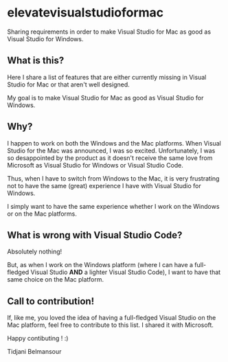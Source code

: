 # elevatevisualstudioformac
Sharing requirements in order to make Visual Studio for Mac as good as Visual Studio for Windows.


## What is this?
Here I share a list of features that are either currently missing in Visual Studio for Mac or that aren't well designed.

My goal is to make Visual Studio for Mac as good as Visual Studio for Windows.


## Why?
I happen to work on both the Windows and the Mac platforms. When Visual Studio for the Mac was announced, I was so excited.
Unfortunately, I was so desappointed by the product as it doesn't receive the same love from Microsoft as Visual Studio for Windows or Visual Studio Code.

Thus, when I have to switch from Windows to the Mac, it is very frustrating not to have the same (great) experience I have with Visual Studio for Windows.

I simply want to have the same experience whether I work on the Windows or on the Mac platforms.


## What is wrong with Visual Studio Code?
Absolutely nothing! 

But, as when I work on the Windows platform (where I can have a full-fledged Visual Studio **AND** a lighter Visual Studio Code), I want to have that same choice on the Mac platform. 


## Call to contribution!
If, like me, you loved the idea of having a full-fledged Visual Studio on the Mac platform, feel free to contribute to this list. I shared it with Microsoft.

Happy contibuting ! :)

Tidjani Belmansour
